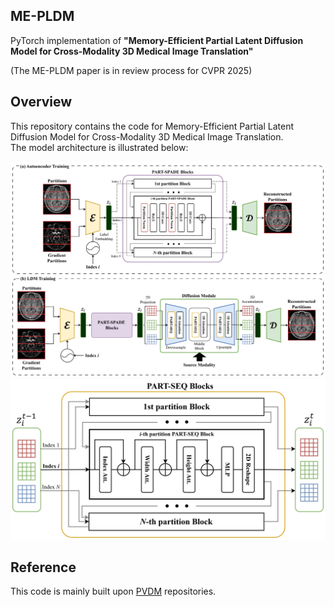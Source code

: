 ## ME-PLDM

PyTorch implementation of **"Memory-Efficient Partial Latent Diffusion Model for Cross-Modality 3D Medical Image Translation"** 

(The ME-PLDM paper is in review process for CVPR 2025)

## Overview

This repository contains the code for Memory-Efficient Partial Latent Diffusion Model for Cross-Modality 3D Medical Image Translation. \
The model architecture is illustrated below:

<p align="center">
    <img src=assets/network_structure.jpg> 
    <img src=assets/sub_structure.jpg> 
</p>

## Reference

This code is mainly built upon [PVDM](https://github.com/sihyun-yu/PVDM) repositories.
